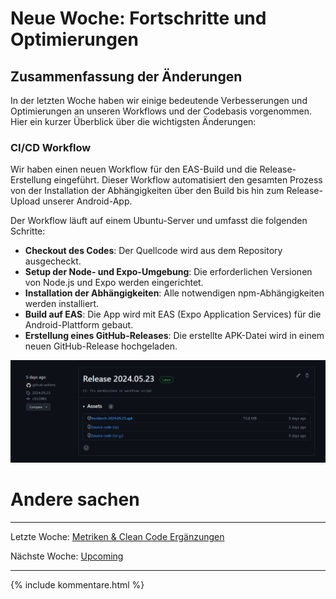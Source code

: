 # Neue Woche: Fortschritte und Optimierungen

## Zusammenfassung der Änderungen

In der letzten Woche haben wir einige bedeutende Verbesserungen und Optimierungen an unseren Workflows und der Codebasis vorgenommen. Hier ein kurzer Überblick über die wichtigsten Änderungen:

### CI/CD Workflow

Wir haben einen neuen Workflow für den EAS-Build und die Release-Erstellung eingeführt. Dieser Workflow automatisiert den gesamten Prozess von der Installation der Abhängigkeiten über den Build bis hin zum Release-Upload unserer Android-App. 

Der Workflow läuft auf einem Ubuntu-Server und umfasst die folgenden Schritte:
- **Checkout des Codes**: Der Quellcode wird aus dem Repository ausgecheckt.
- **Setup der Node- und Expo-Umgebung**: Die erforderlichen Versionen von Node.js und Expo werden eingerichtet.
- **Installation der Abhängigkeiten**: Alle notwendigen npm-Abhängigkeiten werden installiert.
- **Build auf EAS**: Die App wird mit EAS (Expo Application Services) für die Android-Plattform gebaut.
- **Erstellung eines GitHub-Releases**: Die erstellte APK-Datei wird in einem neuen GitHub-Release hochgeladen.

![Release Build](../images/release-build.png)

# Andere sachen

---

Letzte Woche: [Metriken & Clean Code Ergänzungen](16_Metriken.md.md)

Nächste Woche: [Upcoming]()

---

{% include kommentare.html %}
